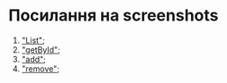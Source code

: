 # Посилання на screenshots

1. ["List"](https://monosnap.com/file/iyR7xgk5ZKUmUdXcJtPvpSJ7yqGxzu);
2. ["getById"](https://monosnap.com/file/EAjMFBDkN7lcxoRNJdY5RgHN98jMbR);
3. ["add"](https://monosnap.com/file/gn9rZ5AaLZnIk5i3bqjcpVTs7hx51F);
4. ["remove"](https://monosnap.com/file/KRVP7uzNP5ICBl2eaaVWMUKikN7mR0);
